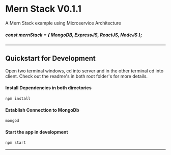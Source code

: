 # Mern Stack V0.1.1

A Mern Stack example using Microservice Architecture

##### const mernStack = { MongoDB, ExpressJS, ReactJS, NodeJS };
___
## Quickstart for Development
Open two terminal windows, cd into server and in the other terminal cd into client. Check out the readme's in both root folder's for more details.

#### Install Dependencies in both directories
```
npm install
```
#### Establish Connection to MongoDb
```
mongod
```
#### Start the app in development
```
npm start
```
___

